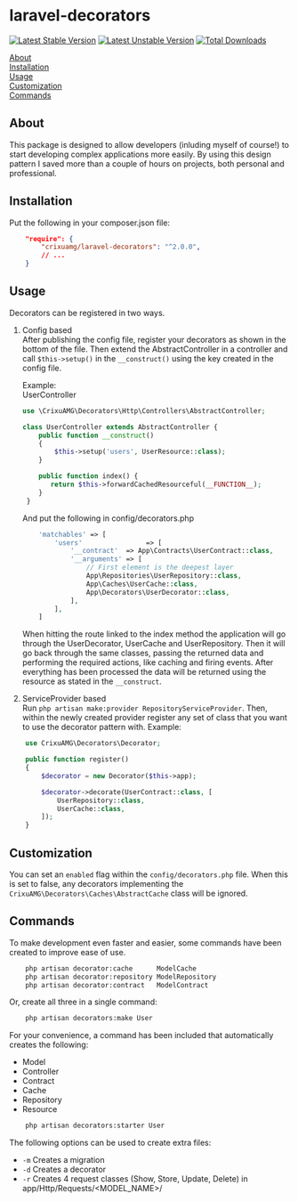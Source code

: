 # laravel-decorators

[![Latest Stable Version](https://poser.pugx.org/crixuamg/laravel-decorators/v/stable)](https://packagist.org/packages/crixuamg/laravel-decorators)
[![Latest Unstable Version](https://poser.pugx.org/crixuamg/laravel-decorators/v/unstable)](https://packagist.org/packages/crixuamg/laravel-decorators)
[![Total Downloads](https://poser.pugx.org/crixuamg/laravel-decorators/downloads)](https://packagist.org/packages/crixuamg/laravel-decorators)

[About](#about)<br>
[Installation](#installation)<br>
[Usage](#about)<br>
[Customization](#customization)<br>
[Commands](#commands)<br>

## About
This package is designed to allow developers (inluding myself of course!) to start developing complex applications more easily. By using this design pattern I saved more than a couple of hours on projects, both personal and professional.

## Installation
Put the following in your composer.json file:
```json
    "require": {
        "crixuamg/laravel-decorators": "^2.0.0",
        // ...
    }
```

## Usage
Decorators can be registered in two ways.

1) Config based \
After publishing the config file, register your decorators as shown in the bottom of the file. Then extend the AbstractController in a controller and call `$this->setup()` in the `__construct()` using the key created in the config file.

    Example:\
    UserController

    ```php
    use \CrixuAMG\Decorators\Http\Controllers\AbstractController;

    class UserController extends AbstractController {
        public function __construct()
        {
            $this->setup('users', UserResource::class);
        }

        public function index() {
           return $this->forwardCachedResourceful(__FUNCTION__);
        }
     }
    ```
    And put the following in
    config/decorators.php

    ```php
        'matchables' => [
            'users'                => [
                '__contract'  => App\Contracts\UserContract::class,
                '__arguments' => [
                    // First element is the deepest layer
                    App\Repositories\UserRepository::class,
                    App\Caches\UserCache::class,
                    App\Decorators\UserDecorator::class,
                ],
            ],
        ]
    ```

   When hitting the route linked to the index method the application will go through the UserDecorator, UserCache and UserRepository. Then it will go back through the same classes, passing the returned data and performing the required actions, like caching and firing events.
   After everything has been processed the data will be returned using the resource as stated in the `__construct`.


2) ServiceProvider based\
Run `php artisan make:provider RepositoryServiceProvider`.
Then, within the newly created provider register any set of class that you want to use the decorator pattern with.
Example:
```php
    use CrixuAMG\Decorators\Decorator;

    public function register()
    {
        $decorator = new Decorator($this->app);

        $decorator->decorate(UserContract::class, [
            UserRepository::class,
            UserCache::class,
        ]);
    }
```

## Customization
You can set an `enabled` flag within the `config/decorators.php` file.
When this is set to false, any decorators implementing the `CrixuAMG\Decorators\Caches\AbstractCache` class will be ignored.

## Commands
To make development even faster and easier, some commands have been created to improve ease of use.

```bash
    php artisan decorator:cache      ModelCache
    php artisan decorator:repository ModelRepository
    php artisan decorator:contract   ModelContract
```

Or, create all three in a single command:
```bash
    php artisan decorators:make User
```

For your convenience, a command has been included that automatically creates the following:
- Model
- Controller
- Contract
- Cache
- Repository
- Resource

```bash
    php artisan decorators:starter User
```
The following options can be used to create extra files:
- `-m` Creates a migration
- `-d` Creates a decorator
- `-r` Creates 4 request classes (Show, Store, Update, Delete) in app/Http/Requests/<MODEL_NAME>/
